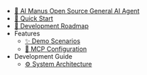  * [🤖 AI Manus Open Source General AI Agent](/en/README.md)
 * [🚀 Quick Start](/en/quick_start.md)
 * [📅 Development Roadmap](/en/roadmap.md)
 * Features
   * [✨ Demo Scenarios](/en/demo.md)
   * [🔧 MCP Configuration](/en/mcp.md)
 * Development Guide
   * [⚙️ System Architecture](/en/architecture.md) 